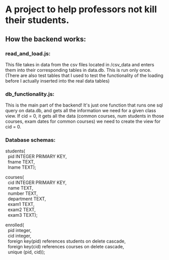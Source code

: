 # A project to help professors not kill their students. 

## How the backend works: 

### read_and_load.js: 
This file takes in data from the csv files located in /csv_data and enters them into their corresponding tables in data.db. This is run only once. (There are also test tables that I used to test the functionality of the loading before I actually inserted into the real data tables)

### db_functionality.js: 
This is the main part of the backend! It's just one function that runs one sql query on data.db, and gets all the information we need for a given class view. If cid = 0, it gets all the data (common courses, num students in those courses, exam dates for common courses) we need to create the view for cid = 0. 

### Database schemas:
students(\
&nbsp;   pid INTEGER PRIMARY KEY, \
&nbsp;   fname TEXT, \
&nbsp;   lname TEXT); 

courses(\
&nbsp;    cid INTEGER PRIMARY KEY, \
&nbsp;    name TEXT, \
&nbsp;    number TEXT, \
&nbsp;    department TEXT, \
&nbsp;    exam1 TEXT, \
&nbsp;    exam2 TEXT, \
&nbsp;    exam3 TEXT); 

enrolled(\
&nbsp;    pid integer, \
&nbsp;    cid integer, \
&nbsp;    foreign key(pid) references students on delete cascade, \
&nbsp;    foreign key(cid) references courses on delete cascade, \
&nbsp;    unique (pid, cid)); 
